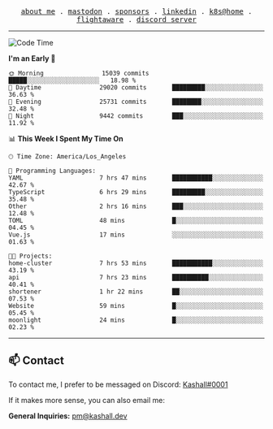 <p align="center">
  <samp>
    <a href="https://jordanjones.org/">about me</a> .
    <a rel="me" href="https://mastodon.social/@kashall">mastodon</a> .
    <a href="https://github.com/sponsors/kashalls">sponsors</a> .
    <a href="https://linkedin.com/in/jordpjones">linkedin</a> .
    <a href="https://github.com/kashalls/home-cluster">k8s@home</a> .
    <a href="https://flightaware.com/adsb/stats/user/kashalls">flightaware</a> .
    <a href="https://discord.gg/V2WrCfqba9">discord server</a>
  </samp>
</p>

---

<!--START_SECTION:waka-->
![Code Time](http://img.shields.io/badge/Code%20Time-1%2C630%20hrs%2044%20mins-blue)

**I'm an Early 🐤** 

```text
🌞 Morning                15039 commits       █████░░░░░░░░░░░░░░░░░░░░   18.98 % 
🌆 Daytime                29020 commits       █████████░░░░░░░░░░░░░░░░   36.63 % 
🌃 Evening                25731 commits       ████████░░░░░░░░░░░░░░░░░   32.48 % 
🌙 Night                  9442 commits        ███░░░░░░░░░░░░░░░░░░░░░░   11.92 % 
```


📊 **This Week I Spent My Time On** 

```text
🕑︎ Time Zone: America/Los_Angeles

💬 Programming Languages: 
YAML                     7 hrs 47 mins       ███████████░░░░░░░░░░░░░░   42.67 % 
TypeScript               6 hrs 29 mins       █████████░░░░░░░░░░░░░░░░   35.48 % 
Other                    2 hrs 16 mins       ███░░░░░░░░░░░░░░░░░░░░░░   12.48 % 
TOML                     48 mins             █░░░░░░░░░░░░░░░░░░░░░░░░   04.45 % 
Vue.js                   17 mins             ░░░░░░░░░░░░░░░░░░░░░░░░░   01.63 % 

🐱‍💻 Projects: 
home-cluster             7 hrs 53 mins       ███████████░░░░░░░░░░░░░░   43.19 % 
api                      7 hrs 23 mins       ██████████░░░░░░░░░░░░░░░   40.41 % 
shortener                1 hr 22 mins        ██░░░░░░░░░░░░░░░░░░░░░░░   07.53 % 
Website                  59 mins             █░░░░░░░░░░░░░░░░░░░░░░░░   05.45 % 
moonlight                24 mins             █░░░░░░░░░░░░░░░░░░░░░░░░   02.23 % 
```


<!--END_SECTION:waka-->

---

## 📫 Contact

To contact me, I prefer to be messaged on Discord:  [Kashall#0001](https://discord.com/users/201077739589992448)

If it makes more sense, you can also email me:

**General Inquiries:** pm@kashall.dev  
